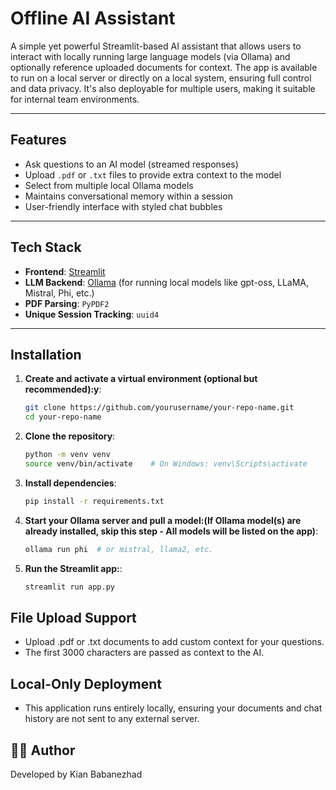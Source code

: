 # Offline AI Assistant

A simple yet powerful Streamlit-based AI assistant that allows users to interact with locally running large language models (via Ollama) and optionally reference uploaded documents for context.
The app is available to run on a local server or directly on a local system, ensuring full control and data privacy.
It's also deployable for multiple users, making it suitable for internal team environments.

---

## Features

- Ask questions to an AI model (streamed responses)
- Upload `.pdf` or `.txt` files to provide extra context to the model
- Select from multiple local Ollama models
- Maintains conversational memory within a session
- User-friendly interface with styled chat bubbles

---

## Tech Stack

- **Frontend**: [Streamlit](https://streamlit.io/)
- **LLM Backend**: [Ollama](https://ollama.com/) (for running local models like gpt-oss, LLaMA, Mistral, Phi, etc.)
- **PDF Parsing**: `PyPDF2`
- **Unique Session Tracking**: `uuid4`

---

## Installation

1. **Create and activate a virtual environment (optional but recommended):y**:
   ```bash
   git clone https://github.com/yourusername/your-repo-name.git
   cd your-repo-name

2. **Clone the repository**:
   ```bash
   python -m venv venv
   source venv/bin/activate    # On Windows: venv\Scripts\activate

3. **Install dependencies**:
   ```bash
   pip install -r requirements.txt

4. **Start your Ollama server and pull a model:(If Ollama model(s) are already installed, skip this step - All models will be listed on the app)**:
   ```bash
   ollama run phi  # or mistral, llama2, etc.

5. **Run the Streamlit app:**:
   ```bash
   streamlit run app.py

## File Upload Support
- Upload .pdf or .txt documents to add custom context for your questions.
- The first 3000 characters are passed as context to the AI.

## Local-Only Deployment
- This application runs entirely locally, ensuring your documents and chat history are not sent to any external server.


## 🙋‍♂️ Author
Developed by Kian Babanezhad
